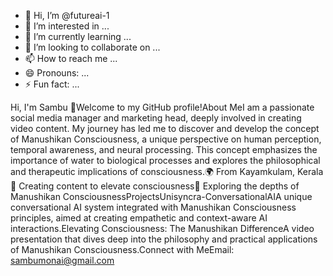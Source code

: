 - 👋 Hi, I’m @futureai-1
- 👀 I’m interested in ...
- 🌱 I’m currently learning ...
- 💞️ I’m looking to collaborate on ...
- 📫 How to reach me ...
- 😄 Pronouns: ...
- ⚡ Fun fact: ...

<!---
futureai-1/futureai-1 is a ✨ special ✨ repository because its `README.md` (this file) appears on your GitHub profile.
You can click the Preview link to take a look at your changes.
--->
Hi, I'm Sambu 👋Welcome to my GitHub profile!About MeI am a passionate social media manager and marketing head, deeply involved in creating video content. My journey has led me to discover and develop the concept of Manushikan Consciousness, a unique perspective on human perception, temporal awareness, and neural processing. This concept emphasizes the importance of water to biological processes and explores the philosophical and therapeutic implications of consciousness.🌍 From Kayamkulam, Kerala🎥 Creating content to elevate consciousness🧠 Exploring the depths of Manushikan ConsciousnessProjectsUnisyncra-ConversationalAIA unique conversational AI system integrated with Manushikan Consciousness principles, aimed at creating empathetic and context-aware AI interactions.Elevating Consciousness: The Manushikan DifferenceA video presentation that dives deep into the philosophy and practical applications of Manushikan Consciousness.Connect with MeEmail: sambumonai@gmail.com
